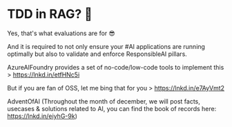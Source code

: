 # TDD in RAG? 🤔
Yes, that's what evaluations are for 😎

And it is required to not only ensure your #AI applications are running optimally but also to validate and enforce ResponsibleAI pillars.

AzureAIFoundry provides a set of no-code/low-code tools to implement this > https://lnkd.in/etfHNc5i

But if you are fan of OSS, let me bing that for you > https://lnkd.in/e7AyVmt2

AdventOfAI
(Throughout the month of december, we will post facts, usecases & solutions related to AI, you can find the book of records here: https://lnkd.in/eiyhG-9k)
